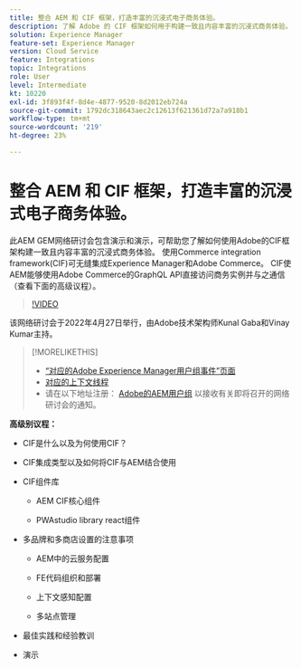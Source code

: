 ```yaml
---
title: 整合 AEM 和 CIF 框架，打造丰富的沉浸式电子商务体验。
description: 了解 Adobe 的 CIF 框架如何用于构建一致且内容丰富的沉浸式商务体验。
solution: Experience Manager
feature-set: Experience Manager
version: Cloud Service
feature: Integrations
topic: Integrations
role: User
level: Intermediate
kt: 10220
exl-id: 3f893f4f-8d4e-4877-9520-8d2012eb724a
source-git-commit: 1792dc318643aec2c12613f621361d72a7a918b1
workflow-type: tm+mt
source-wordcount: '219'
ht-degree: 23%

---
```


# 整合 AEM 和 CIF 框架，打造丰富的沉浸式电子商务体验。

此AEM GEM网络研讨会包含演示和演示，可帮助您了解如何使用Adobe的CIF框架构建一致且内容丰富的沉浸式商务体验。 使用Commerce integration framework(CIF)可无缝集成Experience Manager和Adobe Commerce。 CIF使AEM能够使用Adobe Commerce的GraphQL API直接访问商务实例并与之通信（查看下面的高级议程）。

>[!VIDEO](https://video.tv.adobe.com/v/342565/?quality=12&learn=on)

该网络研讨会于2022年4月27日举行，由Adobe技术架构师Kunal Gaba和Vinay Kumar主持。

>[!MORELIKETHIS]
>
>* [“对应的Adobe Experience Manager用户组事件”页面](https://adobe.ly/3O0uXl5/)
>* [对应的上下文线程](https://adobe.ly/3jorz5r)
>* 请在以下地址注册： [Adobe的AEM用户组](https://aem-augs.adobe.com/) 以接收有关即将召开的网络研讨会的通知。

**高级别议程：**

* CIF是什么以及为何使用CIF？

* CIF集成类型以及如何将CIF与AEM结合使用

* CIF组件库

   * AEM CIF核心组件

   * PWAstudio library react组件

* 多品牌和多商店设置的注意事项

   * AEM中的云服务配置

   * FE代码组织和部署

   * 上下文感知配置

   * 多站点管理

* 最佳实践和经验教训

* 演示
